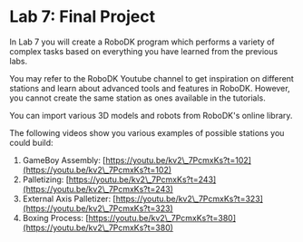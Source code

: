 # Lab 7: Final Project

In Lab 7 you will create a RoboDK program which performs a variety of complex tasks based on everything you have learned from the previous labs.&#x20;

You may refer to the RoboDK Youtube channel to get inspiration on different stations and learn about advanced tools and features in RoboDK. However, you cannot create the same station as ones available in the tutorials.

You can import various 3D models and robots from RoboDK's online library.

The following videos show you various examples of possible stations you could build:

1. GameBoy Assembly: [https://youtu.be/kv2\_7PcmxKs?t=102](https://youtu.be/kv2\_7PcmxKs?t=102)
2. Palletizing: [https://youtu.be/kv2\_7PcmxKs?t=243](https://youtu.be/kv2\_7PcmxKs?t=243)
3. External Axis Palletizer: [https://youtu.be/kv2\_7PcmxKs?t=323](https://youtu.be/kv2\_7PcmxKs?t=323)
4. Boxing Process: [https://youtu.be/kv2\_7PcmxKs?t=380](https://youtu.be/kv2\_7PcmxKs?t=380)


